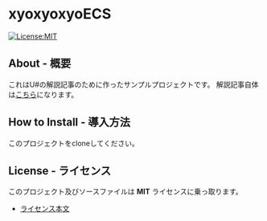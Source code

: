 # xyoxyoxyoECS

[![License:MIT](https://img.shields.io/badge/License-MIT-819FF7.svg)](https://choosealicense.com/licenses/mit/)

## About - 概要
これはU#の解説記事のために作ったサンプルプロジェクトです。
解説記事自体は[こちら](https://hatuxes.hatenablog.jp/entry/2020/12/17/011454)になります。


## How to Install - 導入方法
このプロジェクトをcloneしてください。

## License - ライセンス
このプロジェクト及びソースファイルは **MIT** ライセンスに乗っ取ります。

- [ライセンス本文](https://github.com/mtytheone/xyoxyoxyoECS/blob/master/LICENSE.md)